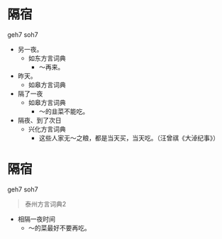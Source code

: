 # 隔宿
geh7 soh7
+ 另一夜。
  * 如东方言词典
    - ～再来。
+ 昨天。
  * 如皋方言词典
+ 隔了一夜
  * 如皋方言词典
    - ～的韭菜不能吃。
+ 隔夜、到了次日
  * 兴化方言词典
    - 这些人家无～之粮，都是当天买，当天吃。（汪曾祺《大淖纪事》）

# 隔宿
geh7 soh7
> 泰州方言词典2
- 相隔一夜时间
  - ～的菜最好不要再吃。
